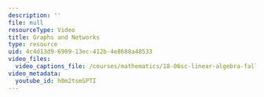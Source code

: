 ```yaml
---
description: ''
file: null
resourceType: Video
title: Graphs and Networks
type: resource
uid: 4c4d13d9-6909-13ec-412b-4e8688a48533
video_files:
  video_captions_file: /courses/mathematics/18-06sc-linear-algebra-fall-2011/resource-index/graphs-and-networks/h0m2tsmSPTI.vtt
video_metadata:
  youtube_id: h0m2tsmSPTI
---
```

